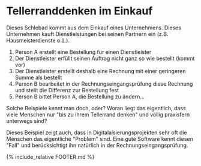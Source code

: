 # Tellerranddenken im Einkauf

Dieses Schlebad kommt aus dem Einkauf eines Unternehmens. Dieses Unternehmen kauft Dienstleistungen bei seinen Partnern ein (z.B. Hausmeisterdienste o.ä.).

1. Person A erstellt eine Bestellung für einen Dienstleister
2. Der Dienstleister erfüllt seinen Auftrag nicht ganz so wie bestellt (kommt vor)
3. Der Dienstleister erstellt deshalb eine Rechnung mit einer geringeren Summe als bestellt
4. Person B bearbeitet in der Rechnungseingangsprüfung diese Rechnung und stellt die Differenz zur Bestellung fest
5. Person B bittet Person A, die Bestellung zu ändern…

Solche Beispiele kennt man doch, oder? 
Woran liegt das eigentlich, dass viele Menschen nur "bis zu ihrem Tellerrand denken" und völlig praxisfern unterwegs sind? 

Dieses Beispiel zeigt auch, dass in Digitalaisierungsprojekten sehr oft die Menschen das eigentliche "Problem" sind. Eine gute Software kennt diesen "Fall" und berücksichtigt ihn natürlich in der Rechnungseingangsprüfung. 

{% include_relative FOOTER.md %}